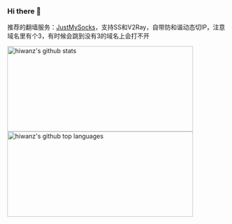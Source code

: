 ### Hi there 👋

推荐的翻墙服务：[JustMySocks](https://justmysocks3.net/members/aff.php?aff=14995)，支持SS和V2Ray，自带防和谐动态切IP，注意域名里有个3，有时候会跳到没有3的域名上会打不开
<!--
关于丸子在网上的一切都只是传说，我是一名不把自己当前端的前端开发工程师，爱瞎搞，也是一名白帽子，曾向[腾讯安全响应中心](http://security.tencent.com/index.php/report/people/80FCBA725D18354046E7C80EF6A15C87)和[阿里巴巴集团安全应急响应中心](https://security.alibaba.com/people.htm?id=fc4f64cd0b41c223f3fca6522045f918)报告过安全问题，对腾讯安全的贡献：《[2012年度腾讯安全风云榜（个人）](http://security.tencent.com/index.php/announcement/msg/20)》和《[2013年12月腾讯外部安全报告处理公告](http://security.tencent.com/index.php/announcement/msg/42)》
-->

<a href="https://github.com/hiwanz">
  <img width="425px" height="195px" src="https://github-readme-stats.vercel.app/api?username=hiwanz&show_icons=true&theme=merko&count_private=true" alt="hiwanz's github stats" />
  <img width="425px" height="195px" src="https://github-readme-stats.vercel.app/api/top-langs/?username=hiwanz&theme=merko&layout=compact" alt="hiwanz's github top languages" />
</a>
